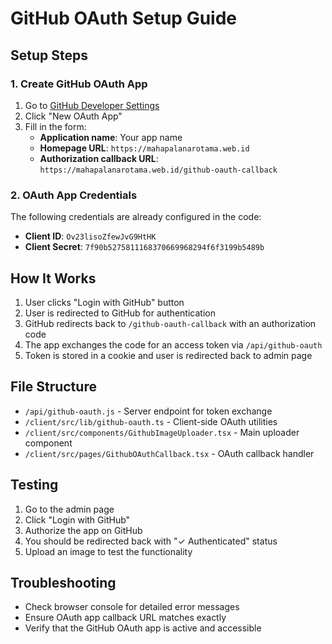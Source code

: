 
# GitHub OAuth Setup Guide

## Setup Steps

### 1. Create GitHub OAuth App
1. Go to [GitHub Developer Settings](https://github.com/settings/developers)
2. Click "New OAuth App"
3. Fill in the form:
   - **Application name**: Your app name
   - **Homepage URL**: `https://mahapalanarotama.web.id`
   - **Authorization callback URL**: `https://mahapalanarotama.web.id/github-oauth-callback`

### 2. OAuth App Credentials
The following credentials are already configured in the code:
- **Client ID**: `Ov23lisoZfewJvG9HtHK`
- **Client Secret**: `7f90b5275811168370669968294f6f3199b5489b`

## How It Works

1. User clicks "Login with GitHub" button
2. User is redirected to GitHub for authentication
3. GitHub redirects back to `/github-oauth-callback` with an authorization code
4. The app exchanges the code for an access token via `/api/github-oauth`
5. Token is stored in a cookie and user is redirected back to admin page

## File Structure

- `/api/github-oauth.js` - Server endpoint for token exchange
- `/client/src/lib/github-oauth.ts` - Client-side OAuth utilities
- `/client/src/components/GithubImageUploader.tsx` - Main uploader component
- `/client/src/pages/GithubOAuthCallback.tsx` - OAuth callback handler

## Testing

1. Go to the admin page
2. Click "Login with GitHub"
3. Authorize the app on GitHub
4. You should be redirected back with "✓ Authenticated" status
5. Upload an image to test the functionality

## Troubleshooting

- Check browser console for detailed error messages
- Ensure OAuth app callback URL matches exactly
- Verify that the GitHub OAuth app is active and accessible
